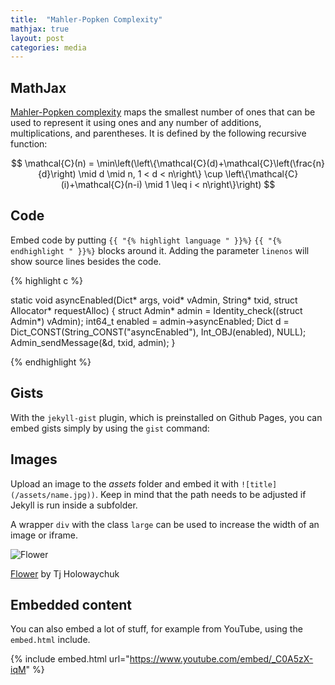 ```yaml
---
title:  "Mahler-Popken Complexity"
mathjax: true
layout: post
categories: media
---
```


## MathJax

[Mahler-Popken complexity](https://en.wikipedia.org/wiki/Integer_complexity) maps the smallest number of ones that can be used to represent it using ones and any number of additions, multiplications, and parentheses. It is defined by the following recursive function:

$$ \mathcal{C}(n) = \min\left(\left\{\mathcal{C}(d)+\mathcal{C}\left(\frac{n}{d}\right) \mid d \mid n, 1 < d < n\right\} \cup \left\{\mathcal{C}(i)+\mathcal{C}(n-i) \mid 1 \leq i < n\right\}\right) $$

## Code

Embed code by putting `{{ "{% highlight language " }}%}` `{{ "{% endhighlight " }}%}` blocks around it. Adding the parameter `linenos` will show source lines besides the code.

{% highlight c %}

static void asyncEnabled(Dict* args, void* vAdmin, String* txid, struct Allocator* requestAlloc)
{
    struct Admin* admin = Identity_check((struct Admin*) vAdmin);
    int64_t enabled = admin->asyncEnabled;
    Dict d = Dict_CONST(String_CONST("asyncEnabled"), Int_OBJ(enabled), NULL);
    Admin_sendMessage(&d, txid, admin);
}

{% endhighlight %}

## Gists

With the `jekyll-gist` plugin, which is preinstalled on Github Pages, you can embed gists simply by using the `gist` command:

<script src="https://gist.github.com/5555251.js?file=gist.md"></script>

## Images

Upload an image to the *assets* folder and embed it with `![title](/assets/name.jpg))`. Keep in mind that the path needs to be adjusted if Jekyll is run inside a subfolder.

A wrapper `div` with the class `large` can be used to increase the width of an image or iframe.

![Flower](https://user-images.githubusercontent.com/4943215/55412447-bcdb6c80-5567-11e9-8d12-b1e35fd5e50c.jpg)

[Flower](https://unsplash.com/photos/iGrsa9rL11o) by Tj Holowaychuk

## Embedded content

You can also embed a lot of stuff, for example from YouTube, using the `embed.html` include.

{% include embed.html url="https://www.youtube.com/embed/_C0A5zX-iqM" %}
